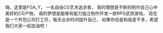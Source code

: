 嗨，这里是FGA_Y，
一名自由CG艺术追求者，
我的理想是不断的制作自己心中美好的CG产物，
我的梦想是能够有能力独立制作开发一款RPG武侠游戏，
现在是一个外包公司打工仔，每天业余时间提升自己，
如果你也是和我差不多，希望我们大家一起加油吧！

<!---
FGAYss/FGAYss is a ✨ special ✨ repository because its `README.md` (this file) appears on your GitHub profile.
You can click the Preview link to take a look at your changes.
--->
